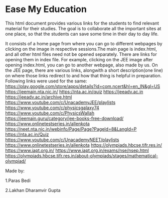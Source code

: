 # Ease My Education
This html document provides various links for the students to find relevant material for their studies. The goal is to collaborate all the important sites at one place, so that the students can save some time in their day to day life.

It consists of a home page from where you can go to different webpages by clicking on the image in respective sessions.The main page is index.html, and all other html files need not be opened separately. There are links for opening them in index file. For example, clicking on the JEE image after opening index.html, you can go to another webpage, also made by us. On the JEE page, there are various links, alongwith a short description(one line) on where those links redirect to and how that thing is helpful in preparation.
Following links were used for the same:
  https://play.google.com/store/apps/details?id=com.ncert&hl=en_IN&gl=US
  https://jeemain.nta.nic.in/
  https://nta.ac.in/quiz
  https://jeeadv.ac.in
  https://jeeadv.ac.in/archive.html
  https://www.youtube.com/c/UnacademyJEE/playlists
  https://www.youtube.com/c/physicsgalaxy74
  https://www.youtube.com/c/PhysicsWallah
  https://jeemain.guru/category/jee-books-free-download/
  https://www.onlinetestseries.in/allenkota
  https://neet.nta.nic.in/webinfo/Page/Page?PageId=8&LangId=P
  https://nta.ac.in/Quiz
  https://www.youtube.com/c/UnacademyNEET/playlists
  https://www.onlinetestseries.in/allenkota
  https://olympiads.hbcse.tifr.res.in/
  https://www.iapt.org.in/
  https://www.iapt.org.in/exams/nse/nsep.html
  https://olympiads.hbcse.tifr.res.in/about-olympiads/stages/mathematical-olympiad/

Made by:

  1.Paras Bedi
  
  2.Lakhan Dharamvir Gupta
